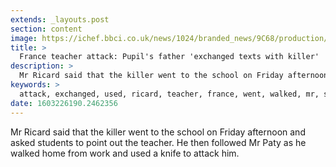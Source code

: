 ```yaml
--- 
extends: _layouts.post 
section: content 
image: https://ichef.bbci.co.uk/news/1024/branded_news/9C68/production/_115004004_tv063889452.jpg 
title: > 
  France teacher attack: Pupil's father 'exchanged texts with killer' 
description: > 
  Mr Ricard said that the killer went to the school on Friday afternoon and asked students to point out the teacher.He then followed Mr Paty as he walked home from work and used a knife to attack him. 
keywords: > 
  attack, exchanged, used, ricard, teacher, france, went, walked, mr, school, father, killer, texts, work, pupils, students, point 
date: 1603226190.2462356 
--- 
```

<div><p>Mr Ricard said that the killer went to the school on Friday afternoon and asked students to point out the teacher. He then followed Mr Paty as he walked home from work and used a knife to attack him.</p></div>
